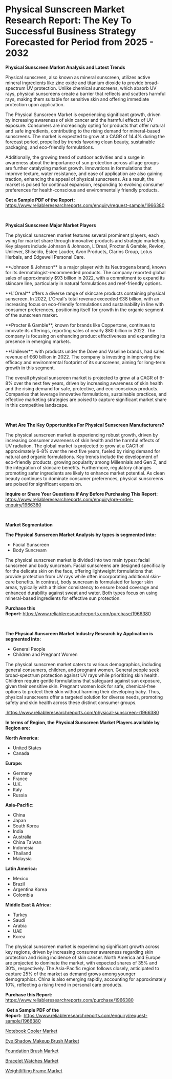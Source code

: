 <p><h1>Physical Sunscreen Market Research Report: The Key To Successful Business Strategy Forecasted for Period from 2025 - 2032</h1></p><p><strong>Physical Sunscreen Market Analysis and Latest Trends</strong></p>
<p><p>Physical sunscreen, also known as mineral sunscreen, utilizes active mineral ingredients like zinc oxide and titanium dioxide to provide broad-spectrum UV protection. Unlike chemical sunscreens, which absorb UV rays, physical sunscreens create a barrier that reflects and scatters harmful rays, making them suitable for sensitive skin and offering immediate protection upon application.</p><p>The Physical Sunscreen Market is experiencing significant growth, driven by increasing awareness of skin cancer and the harmful effects of UV exposure. Consumers are increasingly opting for products that offer natural and safe ingredients, contributing to the rising demand for mineral-based sunscreens. The market is expected to grow at a CAGR of 14.4% during the forecast period, propelled by trends favoring clean beauty, sustainable packaging, and eco-friendly formulations.</p><p>Additionally, the growing trend of outdoor activities and a surge in awareness about the importance of sun protection across all age groups are further catalyzing market growth. Innovations in formulations that improve texture, water resistance, and ease of application are also gaining traction, enhancing the appeal of physical sunscreens. As a result, the market is poised for continual expansion, responding to evolving consumer preferences for health-conscious and environmentally friendly products.</p></p>
<p><strong>Get a Sample PDF of the Report:&nbsp;</strong> <a href="https://www.reliableresearchreports.com/enquiry/request-sample/1966380?utm_campaign=24&utm_medium=2&utm_source=Github&utm_content=ia&utm_term=08022025&utm_id=physical-sunscreen">https://www.reliableresearchreports.com/enquiry/request-sample/1966380</a></p>
<p>&nbsp;</p>
<p><strong>Physical Sunscreen Major Market Players</strong></p>
<p><p>The physical sunscreen market features several prominent players, each vying for market share through innovative products and strategic marketing. Key players include Johnson & Johnson, L'Oreal, Procter & Gamble, Revlon, Unilever, Shiseido, Estee Lauder, Avon Products, Clarins Group, Lotus Herbals, and Edgewell Personal Care.</p><p>**Johnson & Johnson** is a major player with its Neutrogena brand, known for its dermatologist-recommended products. The company reported global sales of approximately $93 billion in 2022, with a commitment to expand its skincare line, particularly in natural formulations and reef-friendly options.</p><p>**L'Oreal** offers a diverse range of skincare products containing physical sunscreen. In 2022, L'Oreal's total revenue exceeded €38 billion, with an increasing focus on eco-friendly formulations and sustainability in line with consumer preferences, positioning itself for growth in the organic segment of the sunscreen market.</p><p>**Procter & Gamble**, known for brands like Coppertone, continues to innovate its offerings, reporting sales of nearly $80 billion in 2022. The company is focusing on enhancing product effectiveness and expanding its presence in emerging markets.</p><p>**Unilever**, with products under the Dove and Vaseline brands, had sales revenue of €60 billion in 2022. The company is investing in improving the efficacy and environmental footprint of its sunscreens, aiming for long-term growth in this segment.</p><p>The overall physical sunscreen market is projected to grow at a CAGR of 6-8% over the next few years, driven by increasing awareness of skin health and the rising demand for safe, protective, and eco-conscious products. Companies that leverage innovative formulations, sustainable practices, and effective marketing strategies are poised to capture significant market share in this competitive landscape.</p></p>
<p>&nbsp;</p>
<p><strong>What Are The Key Opportunities For Physical Sunscreen Manufacturers?</strong></p>
<p><p>The physical sunscreen market is experiencing robust growth, driven by increasing consumer awareness of skin health and the harmful effects of UV radiation. The global market is projected to grow at a CAGR of approximately 6-8% over the next five years, fueled by rising demand for natural and organic formulations. Key trends include the development of eco-friendly products, growing popularity among Millennials and Gen Z, and the integration of skincare benefits. Furthermore, regulatory changes promoting safer ingredients are likely to enhance market potential. As clean beauty continues to dominate consumer preferences, physical sunscreens are poised for significant expansion.</p></p>
<p><strong>Inquire or Share Your Questions If Any Before Purchasing This Report:</strong> <a href="https://www.reliableresearchreports.com/enquiry/pre-order-enquiry/1966380?utm_campaign=24&utm_medium=2&utm_source=Github&utm_content=ia&utm_term=08022025&utm_id=physical-sunscreen">https://www.reliableresearchreports.com/enquiry/pre-order-enquiry/1966380</a></p>
<p>&nbsp;</p>
<p><strong>Market Segmentation</strong></p>
<p><strong>The Physical Sunscreen Market Analysis by types is segmented into:</strong></p>
<p><ul><li>Facial Sunscreen</li><li>Body Suncream</li></ul></p>
<p><p>The physical sunscreen market is divided into two main types: facial sunscreen and body suncream. Facial sunscreens are designed specifically for the delicate skin on the face, offering lightweight formulations that provide protection from UV rays while often incorporating additional skin-care benefits. In contrast, body suncream is formulated for larger skin areas, typically with a thicker consistency to ensure broad coverage and enhanced durability against sweat and water. Both types focus on using mineral-based ingredients for effective sun protection.</p></p>
<p><strong>Purchase this Report:&nbsp;</strong><a href="https://www.reliableresearchreports.com/purchase/1966380?utm_campaign=24&utm_medium=2&utm_source=Github&utm_content=ia&utm_term=08022025&utm_id=physical-sunscreen">https://www.reliableresearchreports.com/purchase/1966380</a></p>
<p>&nbsp;</p>
<p><strong>The Physical Sunscreen Market Industry Research by Application is segmented into:</strong></p>
<p><ul><li>General People</li><li>Children and Pregnant Women</li></ul></p>
<p><p>The physical sunscreen market caters to various demographics, including general consumers, children, and pregnant women. General people seek broad-spectrum protection against UV rays while prioritizing skin health. Children require gentle formulations that safeguard against sun exposure, given their sensitive skin. Pregnant women look for safe, chemical-free options to protect their skin without harming their developing baby. Thus, physical sunscreens offer a targeted solution for diverse needs, promoting safety and skin health across these distinct consumer groups.</p></p>
<p><a href="https://www.reliableresearchreports.com/physical-sunscreen-r1966380?utm_campaign=24&utm_medium=2&utm_source=Github&utm_content=ia&utm_term=08022025&utm_id=physical-sunscreen">&nbsp;https://www.reliableresearchreports.com/physical-sunscreen-r1966380</a></p>
<p><strong>In terms of Region, the Physical Sunscreen Market Players available by Region are:</strong></p>
<p>
    <p> <strong> North America: </strong>
        <ul>
            <li>United States</li>
            <li>Canada</li>
        </ul>
        </p> 
    <p> <strong> Europe: </strong>
        <ul>
            <li>Germany</li>
            <li>France</li>
            <li>U.K.</li>
            <li>Italy</li>
            <li>Russia</li>
        </ul>
        </p> 
    <p> <strong> Asia-Pacific: </strong>
        <ul>
            <li>China</li>
            <li>Japan</li>
            <li>South Korea</li>
            <li>India</li>
            <li>Australia</li>
            <li>China Taiwan</li>
            <li>Indonesia</li>
            <li>Thailand</li>
            <li>Malaysia</li>
        </ul>
        </p> 
    <p> <strong> Latin America: </strong>
        <ul>
            <li>Mexico</li>
            <li>Brazil</li>
            <li>Argentina Korea</li>
            <li>Colombia</li>
        </ul>
        </p> 
    <p> <strong> Middle East & Africa: </strong>
        <ul>
            <li>Turkey</li>
            <li>Saudi</li>
            <li>Arabia</li>
            <li>UAE</li>
            <li>Korea</li>
        </ul>
    </p>
    </p>
<p><p>The physical sunscreen market is experiencing significant growth across key regions, driven by increasing consumer awareness regarding skin protection and rising incidence of skin cancer. North America and Europe are projected to dominate the market, with expected shares of 35% and 30%, respectively. The Asia-Pacific region follows closely, anticipated to capture 25% of the market as demand grows among younger demographics. China is also emerging rapidly, accounting for approximately 10%, reflecting a rising trend in personal care products.</p></p>
<p><strong>Purchase this Report: </strong><a href="https://www.reliableresearchreports.com/purchase/1966380?utm_campaign=24&utm_medium=2&utm_source=Github&utm_content=ia&utm_term=08022025&utm_id=physical-sunscreen">https://www.reliableresearchreports.com/purchase/1966380</a></p>
<p>&nbsp;<strong>Get a Sample PDF of the Report:&nbsp;&nbsp;</strong><a href="https://www.reliableresearchreports.com/enquiry/request-sample/1966380?utm_campaign=24&utm_medium=2&utm_source=Github&utm_content=ia&utm_term=08022025&utm_id=physical-sunscreen">https://www.reliableresearchreports.com/enquiry/request-sample/1966380</a></p>
<p><strong></strong></p>
<p><p><a href="https://github.com/haaszgettre6/Market-Research-Report-List-1/blob/main/notebook-cooler-market.md?utm_campaign=24&utm_medium=2&utm_source=Github&utm_content=ia&utm_term=08022025&utm_id=physical-sunscreen">Notebook Cooler Market</a></p><p><a href="https://github.com/curinbucan9/Market-Research-Report-List-1/blob/main/eye-shadow-makeup-brush-market.md?utm_campaign=24&utm_medium=2&utm_source=Github&utm_content=ia&utm_term=08022025&utm_id=physical-sunscreen">Eye Shadow Makeup Brush Market</a></p><p><a href="https://github.com/qetelosooya/Market-Research-Report-List-1/blob/main/foundation-brush-market.md?utm_campaign=24&utm_medium=2&utm_source=Github&utm_content=ia&utm_term=08022025&utm_id=physical-sunscreen">Foundation Brush Market</a></p><p><a href="https://github.com/boitafbg/Market-Research-Report-List-1/blob/main/bracelet-watches-market.md?utm_campaign=24&utm_medium=2&utm_source=Github&utm_content=ia&utm_term=08022025&utm_id=physical-sunscreen">Bracelet Watches Market</a></p><p><a href="https://github.com/zanoligarav/Market-Research-Report-List-1/blob/main/weightlifting-frame-market.md?utm_campaign=24&utm_medium=2&utm_source=Github&utm_content=ia&utm_term=08022025&utm_id=physical-sunscreen">Weightlifting Frame Market</a></p></p>